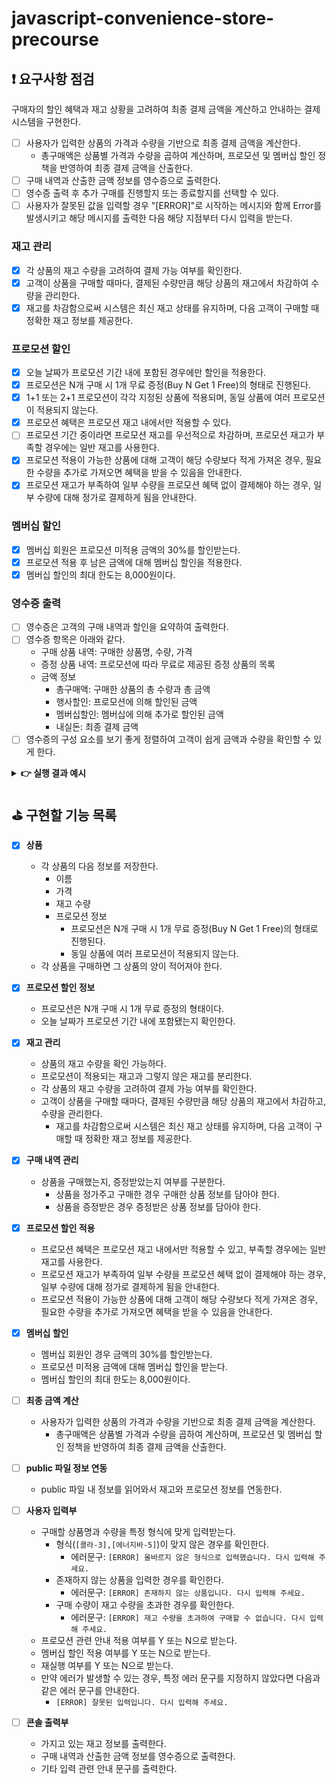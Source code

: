 # javascript-convenience-store-precourse

## ❗ 요구사항 점검

구매자의 할인 혜택과 재고 상황을 고려하여 최종 결제 금액을 계산하고 안내하는 결제 시스템을 구현한다.

- [ ] 사용자가 입력한 상품의 가격과 수량을 기반으로 최종 결제 금액을 계산한다.
  - 총구매액은 상품별 가격과 수량을 곱하여 계산하며, 프로모션 및 멤버십 할인 정책을 반영하여 최종 결제 금액을 산출한다.
- [ ] 구매 내역과 산출한 금액 정보를 영수증으로 출력한다.
- [ ] 영수증 출력 후 추가 구매를 진행할지 또는 종료할지를 선택할 수 있다.
- [ ] 사용자가 잘못된 값을 입력할 경우 "[ERROR]"로 시작하는 메시지와 함께 Error를 발생시키고 해당 메시지를 출력한 다음 해당 지점부터 다시 입력을 받는다.

### 재고 관리

- [x] 각 상품의 재고 수량을 고려하여 결제 가능 여부를 확인한다.
- [x] 고객이 상품을 구매할 때마다, 결제된 수량만큼 해당 상품의 재고에서 차감하여 수량을 관리한다.
- [x] 재고를 차감함으로써 시스템은 최신 재고 상태를 유지하며, 다음 고객이 구매할 때 정확한 재고 정보를 제공한다.

### 프로모션 할인

- [x] 오늘 날짜가 프로모션 기간 내에 포함된 경우에만 할인을 적용한다.
- [x] 프로모션은 N개 구매 시 1개 무료 증정(Buy N Get 1 Free)의 형태로 진행된다.
- [x] 1+1 또는 2+1 프로모션이 각각 지정된 상품에 적용되며, 동일 상품에 여러 프로모션이 적용되지 않는다.
- [x] 프로모션 혜택은 프로모션 재고 내에서만 적용할 수 있다.
- [ ] 프로모션 기간 중이라면 프로모션 재고를 우선적으로 차감하며, 프로모션 재고가 부족할 경우에는 일반 재고를 사용한다.
- [x] 프로모션 적용이 가능한 상품에 대해 고객이 해당 수량보다 적게 가져온 경우, 필요한 수량을 추가로 가져오면 혜택을 받을 수 있음을 안내한다.
- [x] 프로모션 재고가 부족하여 일부 수량을 프로모션 혜택 없이 결제해야 하는 경우, 일부 수량에 대해 정가로 결제하게 됨을 안내한다.

### 멤버십 할인

- [x] 멤버십 회원은 프로모션 미적용 금액의 30%를 할인받는다.
- [x] 프로모션 적용 후 남은 금액에 대해 멤버십 할인을 적용한다.
- [x] 멤버십 할인의 최대 한도는 8,000원이다.

### 영수증 출력

- [ ] 영수증은 고객의 구매 내역과 할인을 요약하여 출력한다.
- [ ] 영수증 항목은 아래와 같다.
  - 구매 상품 내역: 구매한 상품명, 수량, 가격
  - 증정 상품 내역: 프로모션에 따라 무료로 제공된 증정 상품의 목록
  - 금액 정보
    - 총구매액: 구매한 상품의 총 수량과 총 금액
    - 행사할인: 프로모션에 의해 할인된 금액
    - 멤버십할인: 멤버십에 의해 추가로 할인된 금액
    - 내실돈: 최종 결제 금액
- [ ] 영수증의 구성 요소를 보기 좋게 정렬하여 고객이 쉽게 금액과 수량을 확인할 수 있게 한다.

<details>
<summary><b>👉 실행 결과 예시</b></summary>

- **총 실행 결과**

  ```
  안녕하세요. W편의점입니다.
  현재 보유하고 있는 상품입니다.

  - 콜라 1,000원 10개 탄산2+1
  - 콜라 1,000원 10개
  - 사이다 1,000원 8개 탄산2+1
  - 사이다 1,000원 7개
  - 오렌지주스 1,800원 9개 MD추천상품
  - 오렌지주스 1,800원 재고 없음
  - 탄산수 1,200원 5개 탄산2+1
  - 탄산수 1,200원 재고 없음
  - 물 500원 10개
  - 비타민워터 1,500원 6개
  - 감자칩 1,500원 5개 반짝할인
  - 감자칩 1,500원 5개
  - 초코바 1,200원 5개 MD추천상품
  - 초코바 1,200원 5개
  - 에너지바 2,000원 5개
  - 정식도시락 6,400원 8개
  - 컵라면 1,700원 1개 MD추천상품
  - 컵라면 1,700원 10개

  구매하실 상품명과 수량을 입력해 주세요. (예: [사이다-2],[감자칩-1])
  [콜라-3],[에너지바-5]

  멤버십 할인을 받으시겠습니까? (Y/N)
  Y

  ===========W 편의점=============
  상품명		수량	금액
  콜라		3 	3,000
  에너지바 		5 	10,000
  ===========증	정=============
  콜라		1
  ==============================
  총구매액		8	13,000
  행사할인			-1,000
  멤버십할인			-3,000
  내실돈			 9,000

  감사합니다. 구매하고 싶은 다른 상품이 있나요? (Y/N)
  Y

  안녕하세요. W편의점입니다.
  현재 보유하고 있는 상품입니다.

  - 콜라 1,000원 7개 탄산2+1
  - 콜라 1,000원 10개
  - 사이다 1,000원 8개 탄산2+1
  - 사이다 1,000원 7개
  - 오렌지주스 1,800원 9개 MD추천상품
  - 오렌지주스 1,800원 재고 없음
  - 탄산수 1,200원 5개 탄산2+1
  - 탄산수 1,200원 재고 없음
  - 물 500원 10개
  - 비타민워터 1,500원 6개
  - 감자칩 1,500원 5개 반짝할인
  - 감자칩 1,500원 5개
  - 초코바 1,200원 5개 MD추천상품
  - 초코바 1,200원 5개
  - 에너지바 2,000원 재고 없음
  - 정식도시락 6,400원 8개
  - 컵라면 1,700원 1개 MD추천상품
  - 컵라면 1,700원 10개

  구매하실 상품명과 수량을 입력해 주세요. (예: [사이다-2],[감자칩-1])
  [콜라-10]

  현재 콜라 4개는 프로모션 할인이 적용되지 않습니다. 그래도 구매하시겠습니까? (Y/N)
  Y

  멤버십 할인을 받으시겠습니까? (Y/N)
  N

  ===========W 편의점=============
  상품명		수량	금액
  콜라		10 	10,000
  ===========증	정=============
  콜라		2
  ==============================
  총구매액		10	10,000
  행사할인			-2,000
  멤버십할인			-0
  내실돈			 8,000

  감사합니다. 구매하고 싶은 다른 상품이 있나요? (Y/N)
  Y

  안녕하세요. W편의점입니다.
  현재 보유하고 있는 상품입니다.

  - 콜라 1,000원 재고 없음 탄산2+1
  - 콜라 1,000원 7개
  - 사이다 1,000원 8개 탄산2+1
  - 사이다 1,000원 7개
  - 오렌지주스 1,800원 9개 MD추천상품
  - 오렌지주스 1,800원 재고 없음
  - 탄산수 1,200원 5개 탄산2+1
  - 탄산수 1,200원 재고 없음
  - 물 500원 10개
  - 비타민워터 1,500원 6개
  - 감자칩 1,500원 5개 반짝할인
  - 감자칩 1,500원 5개
  - 초코바 1,200원 5개 MD추천상품
  - 초코바 1,200원 5개
  - 에너지바 2,000원 재고 없음
  - 정식도시락 6,400원 8개
  - 컵라면 1,700원 1개 MD추천상품
  - 컵라면 1,700원 10개

  구매하실 상품명과 수량을 입력해 주세요. (예: [사이다-2],[감자칩-1])
  [오렌지주스-1]

  현재 오렌지주스은(는) 1개를 무료로 더 받을 수 있습니다. 추가하시겠습니까? (Y/N)
  Y

  멤버십 할인을 받으시겠습니까? (Y/N)
  Y

  ===========W 편의점=============
  상품명		수량	금액
  오렌지주스		2 	3,600
  ===========증	정=============
  오렌지주스		1
  ==============================
  총구매액		2	3,600
  행사할인			-1,800
  멤버십할인			-0
  내실돈			 1,800

  감사합니다. 구매하고 싶은 다른 상품이 있나요? (Y/N)
  N
  ```

</details>

## ⛳ 구현할 기능 목록

- [x] **상품**

  - 각 상품의 다음 정보를 저장한다.
    - 이름
    - 가격
    - 재고 수량
    - 프로모션 정보
      - 프로모션은 N개 구매 시 1개 무료 증정(Buy N Get 1 Free)의 형태로 진행된다.
      - 동일 상품에 여러 프로모션이 적용되지 않는다.
  - 각 상품을 구매하면 그 상품의 양이 적어져야 한다.

- [x] **프로모션 할인 정보**

  - 프로모션은 N개 구매 시 1개 무료 증정의 형태이다.
  - 오늘 날짜가 프로모션 기간 내에 포함됐는지 확인한다.

- [x] **재고 관리**

  - 상품의 재고 수량을 확인 가능하다.
  - 프로모션이 적용되는 재고과 그렇지 않은 재고를 분리한다.
  - 각 상품의 재고 수량을 고려하여 결제 가능 여부를 확인한다.
  - 고객이 상품을 구매할 때마다, 결제된 수량만큼 해당 상품의 재고에서 차감하고, 수량을 관리한다.
    - 재고를 차감함으로써 시스템은 최신 재고 상태를 유지하며, 다음 고객이 구매할 때 정확한 재고 정보를 제공한다.

- [x] **구매 내역 관리**

  - 상품을 구매했는지, 증정받았는지 여부를 구분한다.
    - 상품을 정가주고 구매한 경우 구매한 상품 정보를 담아야 한다.
    - 상품을 증정받은 경우 증정받은 상품 정보를 담아야 한다.

- [x] **프로모션 할인 적용**

  - 프로모션 혜택은 프로모션 재고 내에서만 적용할 수 있고, 부족할 경우에는 일반 재고를 사용한다.
  - 프로모션 재고가 부족하여 일부 수량을 프로모션 혜택 없이 결제해야 하는 경우, 일부 수량에 대해 정가로 결제하게 됨을 안내한다.
  - 프로모션 적용이 가능한 상품에 대해 고객이 해당 수량보다 적게 가져온 경우, 필요한 수량을 추가로 가져오면 혜택을 받을 수 있음을 안내한다.

- [x] **멤버십 할인**

  - 멤버십 회원인 경우 금액의 30%를 할인받는다.
  - 프로모션 미적용 금액에 대해 멤버십 할인을 받는다.
  - 멤버십 할인의 최대 한도는 8,000원이다.

- [ ] **최종 금액 계산**

  - 사용자가 입력한 상품의 가격과 수량을 기반으로 최종 결제 금액을 계산한다.
    - 총구매액은 상품별 가격과 수량을 곱하여 계산하며, 프로모션 및 멤버십 할인 정책을 반영하여 최종 결제 금액을 산출한다.

- [ ] **public 파일 정보 연동**

  - public 파일 내 정보를 읽어와서 재고와 프로모션 정보를 연동한다.

- [ ] **사용자 입력부**

  - 구매할 상품명과 수량을 특정 형식에 맞게 입력받는다.
    - 형식(`[콜라-3],[에너지바-5]`)이 맞지 않은 경우를 확인한다.
      - 에러문구: `[ERROR] 올바르지 않은 형식으로 입력했습니다. 다시 입력해 주세요.`
    - 존재하지 않는 상품을 입력한 경우를 확인한다.
      - 에러문구: `[ERROR] 존재하지 않는 상품입니다. 다시 입력해 주세요.`
    - 구매 수량이 재고 수량을 초과한 경우를 확인한다.
      - 에러문구: `[ERROR] 재고 수량을 초과하여 구매할 수 없습니다. 다시 입력해 주세요.`
  - 프로모션 관련 안내 적용 여부를 Y 또는 N으로 받는다.
  - 멤버십 할인 적용 여부를 Y 또는 N으로 받는다.
  - 재실행 여부를 Y 또는 N으로 받는다.
  - 만약 에러가 발생할 수 있는 경우, 특정 에러 문구를 지정하지 않았다면 다음과 같은 에러 문구를 안내한다.
    - `[ERROR] 잘못된 입력입니다. 다시 입력해 주세요.`

- [ ] **콘솔 출력부**
  - 가지고 있는 재고 정보를 출력한다.
  - 구매 내역과 산출한 금액 정보를 영수증으로 출력한다.
  - 기타 입력 관련 안내 문구를 출력한다.
